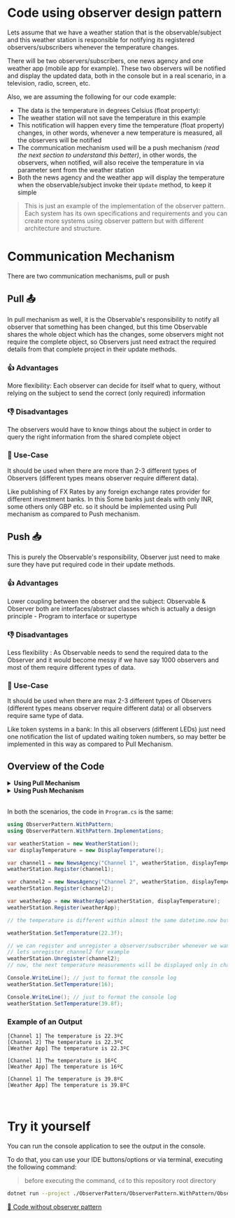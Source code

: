 # Code using observer design pattern

Lets assume that we have a weather station that is the observable/subject and this weather station is responsible for notifying its registered observers/subscribers whenever the temperature changes.

There will be two observers/subscribers, one news agency and one weather app (mobile app for example). These two observers will be notified and display the updated data, both in the console but in a real scenario, in a television, radio, screen, etc.

Also, we are assuming the following for our code example:
- The data is the temperature in degrees Celsius (float property):
- The weather station will not save the temperature in this example
- This notification will happen every time the temperature (float property) changes, in other words, whenever a new temperature is measured, all the observers will be notified
- The communication mechanism used will be a push mechanism _(read the next section to understand this better)_, in other words, the observers, when notified, will also receive the temperature in via parameter sent from the weather station
- Both the news agency and the weather app will display the temperature when the observable/subject invoke their `Update` method, to keep it simple

> This is just an example of the implementation of the observer pattern. Each system has its own specifications and requirements and you can create more systems using observer pattern but with different architecture and structure.

# Communication Mechanism

There are two communication mechanisms, pull or push

## Pull 📤

In pull mechanism as well, it is the Observable's responsibility to notify all observer that something has been changed, but this time Observable shares the whole object which has the changes, some observers might not require the complete object, so Observers just need extract the required details from that complete project in their update methods.

### 👍 Advantages

More flexibility: Each observer can decide for itself what to query, without relying on the subject to send the correct (only required) information

### 👎 Disadvantages

The observers would have to know things about the subject in order to query the right information from the shared complete object

### 👤 Use-Case

It should be used when there are more than 2-3 different types of Observers (different types means observer require different data).

Like publishing of FX Rates by any foreign exchange rates provider for different investment banks. In this Some banks just deals with only INR, some others only GBP etc. so it should be implemented using Pull mechanism as compared to Push mechanism.

## Push 📥

This is purely the Observable's responsibility, Observer just need to make sure they have put required code in their update methods.

### 👍 Advantages

Lower coupling between the observer and the subject: Observable & Observer both are interfaces/abstract classes which is actually a design principle - Program to interface or supertype

### 👎 Disadvantages

Less flexibility : As Observable needs to send the required data to the Observer and it would become messy if we have say 1000 observers and most of them require different types of data.

### 👤 Use-Case

It should be used when there are max 2-3 different types of Observers (different types means observer require different data) or all observers require same type of data.

Like token systems in a bank: In this all observers (different LEDs) just need one notification the list of updated waiting token numbers, so may better be implemented in this way as compared to Pull Mechanism.

## Overview of the Code

<details>
    <summary><b>Using Pull Mechanism</b></summary>

`IObservable.cs`

```csharp
/// <summary>
/// Can be called ISubject
/// </summary>
public interface IObservable
{
    /// <summary>
    /// Register (add) an observer/subscriber
    /// </summary>
    /// <param name="observer"></param>
    void Register(IObserver observer);
    
    /// <summary>
    /// Unregister (remove) an observer/subscriber
    /// </summary>
    /// <param name="observer"></param>
    void Unregister(IObserver observer);
    
    /// <summary>
    /// Notify (broadcast) all the registered observers/subscribers
    /// </summary>
    void Notify();
}
```

`ConcreteObservable.cs`

```csharp
/// <summary>
/// Concrete observable
/// </summary>
public class ConcreteObservable : IObservable
{
    /// <summary>
    /// The list of observers/subscribers registered
    /// </summary>
    private readonly IList<IObserver> _observers;

    private object _data;

    public ConcreteObservable()
    {
        _observers = new List<IObserver>();
    }
    
    public void Register(IObserver observer)
    {
        _observers.Add(observer);
    }

    public void Unregister(IObserver observer)
    {
        _observers.Remove(observer);
    }

    public void Notify()
    {
        foreach (var observer in _observers)
        {
            observer.Update();
        }
    }

    public void SetData(object data)
    {
        _data = data;
        Notify();
    }

    public object GetData()
    {
        return _data;
    }
}
```

`IObserver.cs`

```csharp
/// <summary>
/// Can be called ISubscriber
/// </summary>
public interface IObserver
{
    /// <summary>
    /// Update the data using pull mechanism
    /// </summary>
    void Update();
}
```

`ConcreteObserver.cs`

```csharp
/// <summary>
/// Concrete observer
/// </summary>
public class ConcreteObserver : IObserver
{
    private readonly ConcreteObservable _observable;
    private readonly IDisplay _displayImplementation;

    public ConcreteObserver(ConcreteObservable observable, IDisplay displayImplementation)
    {
        _observable = observable;
        _displayImplementation = displayImplementation;
    }
    
    public void Update()
    {
        var data = _observable.GetData();
        
        Console.WriteLine($"Updated data: {data}");
    }
}
```

</details>

<details>
    <summary><b>Using Push Mechanism</b></summary>

`IObservable.cs`

```csharp
/// <summary>
/// Can be called ISubject
/// </summary>
public interface IObservable
{
    /// <summary>
    /// Register (add) an observer/subscriber
    /// </summary>
    /// <param name="observer"></param>
    void Register(IObserver observer);
    
    /// <summary>
    /// Unregister (remove) an observer/subscriber
    /// </summary>
    /// <param name="observer"></param>
    void Unregister(IObserver observer);
    
    /// <summary>
    /// Notify (broadcast) all the registered observers/subscribers
    /// </summary>
    void Notify(object data);
}
```

`ConcreteObservable.cs`

```csharp
/// <summary>
/// Concrete observable
/// </summary>
public class ConcreteObservable : IObservable
{
    /// <summary>
    /// The list of observers/subscribers registered
    /// </summary>
    private readonly IList<IObserver> _observers;

    private object _data;

    public ConcreteObservable()
    {
        _observers = new List<IObserver>();
    }
    
    public void Register(IObserver observer)
    {
        _observers.Add(observer);
    }

    public void Unregister(IObserver observer)
    {
        _observers.Remove(observer);
    }

    public void Notify(object data)
    {
        foreach (var observer in _observers)
        {
            observer.Update(data);
        }
    }

    public void SetData(object data)
    {
        _data = data;
        Notify(data);
    }
}
```

`IObserver.cs`

```csharp
/// <summary>
/// Can be called ISubscriber
/// </summary>
public interface IObserver
{
    /// <summary>
    /// Update the data using push mechanism
    /// </summary>
    void Update(object data);
}
```

`ConcreteObserver.cs`

```csharp
/// <summary>
/// Concrete observer
/// </summary>
public class ConcreteObserver : IObserver
{
    private readonly ConcreteObservable _observable;
    private readonly IDisplay _displayImplementation;

    public ConcreteObserver(ConcreteObservable observable, IDisplay displayImplementation)
    {
        _observable = observable;
        _displayImplementation = displayImplementation;
    }
    
    public void Update(object data)
    {
        Console.WriteLine($"Updated data: {data}");
    }
}
```

</details>

<br>

In both the scenarios, the code in `Program.cs` is the same:

```csharp
using ObserverPattern.WithPattern;
using ObserverPattern.WithPattern.Implementations;

var weatherStation = new WeatherStation();
var displayTemperature = new DisplayTemperature();

var channel1 = new NewsAgency("Channel 1", weatherStation, displayTemperature);
weatherStation.Register(channel1);

var channel2 = new NewsAgency("Channel 2", weatherStation, displayTemperature);
weatherStation.Register(channel2);

var weatherApp = new WeatherApp(weatherStation, displayTemperature);
weatherStation.Register(weatherApp);

// the temperature is different within almost the same datetime.now but this is just to exemplify a real scenario 👇

weatherStation.SetTemperature(22.3f);

// we can register and unregister a observer/subscriber whenever we want
// lets unregister channel2 for example
weatherStation.Unregister(channel2);
// now, the next temperature measurements will be displayed only in channel1 and weather app

Console.WriteLine(); // just to format the console log
weatherStation.SetTemperature(16);

Console.WriteLine(); // just to format the console log
weatherStation.SetTemperature(39.8f);
```

### Example of an Output

```
[Channel 1] The temperature is 22.3ºC
[Channel 2] The temperature is 22.3ºC
[Weather App] The temperature is 22.3ºC

[Channel 1] The temperature is 16ºC
[Weather App] The temperature is 16ºC

[Channel 1] The temperature is 39.8ºC
[Weather App] The temperature is 39.8ºC
```

<br>

# Try it yourself

You can run the console application to see the output in the console.

To do that, you can use your IDE buttons/options or via terminal, executing the following command:

> before executing the command, `cd` to this repository root directory

```bash
dotnet run --project ./ObserverPattern/ObserverPattern.WithPattern/ObserverPattern.WithPattern.csproj
```

[📄 Code without observer pattern](../ObserverPattern.WithoutPattern/README.md)